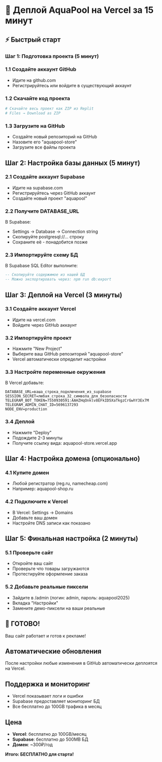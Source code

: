 # 🚀 Деплой AquaPool на Vercel за 15 минут

## ⚡ Быстрый старт

### Шаг 1: Подготовка проекта (5 минут)

### 1.1 Создайте аккаунт GitHub
- Идите на github.com
- Регистрируйтесь или войдите в существующий аккаунт

### 1.2 Скачайте код проекта
```bash
# Скачайте весь проект как ZIP из Replit
# Files → Download as ZIP
```

### 1.3 Загрузите на GitHub
- Создайте новый репозиторий на GitHub
- Назовите его "aquapool-store"
- Загрузите все файлы проекта

## Шаг 2: Настройка базы данных (5 минут)

### 2.1 Создайте аккаунт Supabase
- Идите на supabase.com
- Регистрируйтесь через GitHub аккаунт
- Создайте новый проект "aquapool"

### 2.2 Получите DATABASE_URL
В Supabase:
- Settings → Database → Connection string
- Скопируйте postgresql://... строку
- Сохраните её - понадобится позже

### 2.3 Импортируйте схему БД
В Supabase SQL Editor выполните:
```sql
-- Скопируйте содержимое из нашей БД
-- Можно экспортировать через: npm run db:export
```

## Шаг 3: Деплой на Vercel (3 минуты)

### 3.1 Создайте аккаунт Vercel
- Идите на vercel.com
- Войдите через GitHub аккаунт

### 3.2 Импортируйте проект
- Нажмите "New Project"
- Выберите ваш GitHub репозиторий "aquapool-store"
- Vercel автоматически определит настройки

### 3.3 Настройте переменные окружения
В Vercel добавьте:
```
DATABASE_URL=ваша_строка_подключения_из_supabase
SESSION_SECRET=любая_строка_32_символа_для_безопасности
TELEGRAM_BOT_TOKEN=7550930591:AAHZHqOnklv8EFkID5XaTkgzCrGwhY3Ex7M
TELEGRAM_ADMIN_CHAT_ID=5696137293
NODE_ENV=production
```

### 3.4 Деплой
- Нажмите "Deploy"
- Подождите 2-3 минуты
- Получите ссылку вида: aquapool-store.vercel.app

## Шаг 4: Настройка домена (опционально)

### 4.1 Купите домен
- Любой регистратор (reg.ru, namecheap.com)
- Например: aquapool-shop.ru

### 4.2 Подключите к Vercel
- В Vercel: Settings → Domains
- Добавьте ваш домен
- Настройте DNS записи как показано

## Шаг 5: Финальная настройка (2 минуты)

### 5.1 Проверьте сайт
- Откройте ваш сайт
- Проверьте что товары загружаются
- Протестируйте оформление заказа

### 5.2 Добавьте реальные пиксели
- Зайдите в /admin (логин: admin, пароль: aquapool2025)
- Вкладка "Настройки"
- Замените демо-пиксели на ваши реальные

## 🎉 ГОТОВО!

Ваш сайт работает и готов к рекламе!

## Автоматические обновления

После настройки любые изменения в GitHub автоматически деплоятся на Vercel.

## Поддержка и мониторинг

- Vercel показывает логи и ошибки
- Supabase предоставляет мониторинг БД
- Все бесплатно до 100GB трафика в месяц

## Цена

- **Vercel**: бесплатно до 100GB/месяц
- **Supabase**: бесплатно до 500MB БД
- **Домен**: ~300₽/год

**Итого: БЕСПЛАТНО для старта!**
